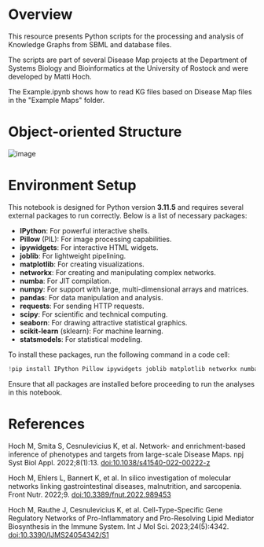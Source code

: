 # Overview

This resource presents Python scripts for the processing and analysis of Knowledge Graphs from SBML and database files.

The scripts are part of several Disease Map projects at the Department of Systems Biology and Bioinformatics at the University of Rostock and were developed by Matti Hoch.

The Example.ipynb shows how to read KG files based on Disease Map files in the "Example Maps" folder.



# Object-oriented Structure

![image](https://github.com/MattiHoch/KnowledgeGraphAnalysis/assets/37984689/3af48f77-2985-4ad0-b004-9940e3f10966)

# Environment Setup

This notebook is designed for Python version **3.11.5** and requires several external packages to run correctly. Below is a list of necessary packages:

- **IPython**: For powerful interactive shells.
- **Pillow** (PIL): For image processing capabilities.
- **ipywidgets**: For interactive HTML widgets.
- **joblib**: For lightweight pipelining.
- **matplotlib**: For creating visualizations.
- **networkx**: For creating and manipulating complex networks.
- **numba**: For JIT compilation.
- **numpy**: For support with large, multi-dimensional arrays and matrices.
- **pandas**: For data manipulation and analysis.
- **requests**: For sending HTTP requests.
- **scipy**: For scientific and technical computing.
- **seaborn**: For drawing attractive statistical graphics.
- **scikit-learn** (sklearn): For machine learning.
- **statsmodels**: For statistical modeling.

To install these packages, run the following command in a code cell:

```python
!pip install IPython Pillow ipywidgets joblib matplotlib networkx numba numpy pandas requests scipy seaborn scikit-learn statsmodels
```

Ensure that all packages are installed before proceeding to run the analyses in this notebook.

# References

Hoch M, Smita S, Cesnulevicius K, et al. Network- and enrichment-based inference of phenotypes and targets from large-scale Disease Maps. npj Syst Biol Appl. 2022;8(1):13. [doi:10.1038/s41540-022-00222-z](https://doi.org/10.1038/s41540-022-00222-z)

Hoch M, Ehlers L, Bannert K, et al. In silico investigation of molecular networks linking gastrointestinal diseases, malnutrition, and sarcopenia. Front Nutr. 2022;9. [doi:10.3389/fnut.2022.989453](https://doi.org/10.1038/s41540-022-00222-z)

Hoch M, Rauthe J, Cesnulevicius K, et al. Cell-Type-Specific Gene Regulatory Networks of Pro-Inflammatory and Pro-Resolving Lipid Mediator Biosynthesis in the Immune System. Int J Mol Sci. 2023;24(5):4342. [doi:10.3390/IJMS24054342/S1](https://www.mdpi.com/1422-0067/24/5/4342)
